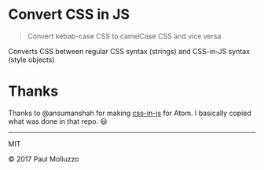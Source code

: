 # Convert CSS in JS

> Convert kebab-case CSS to camelCase CSS and vice versa

Converts CSS between regular CSS syntax (strings) and CSS-in-JS syntax (style objects)

# Thanks

Thanks to @ansumanshah for making [css-in-js](https://github.com/ansumanshah/css-in-js) for Atom. I basically copied what was done in that repo. 😃

---

MIT

© 2017 Paul Molluzzo